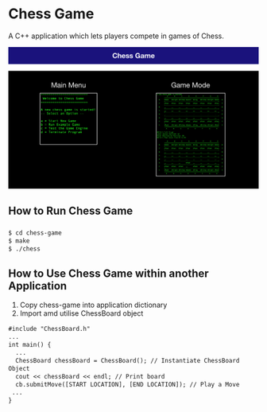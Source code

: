 # Chess Game

A C++ application which lets players compete in games of Chess.

![alt text](https://github.com/louisheery/chess-game/blob/master/chess-game-screenshots.png)

## How to Run Chess Game
### 
```
$ cd chess-game
$ make
$ ./chess
```

## How to Use Chess Game within another Application
1. Copy chess-game into application dictionary
2. Import amd utilise ChessBoard object
```
#include "ChessBoard.h"
...
int main() {
  ...
  ChessBoard chessBoard = ChessBoard(); // Instantiate ChessBoard Object
  cout << chessBoard << endl; // Print board
  cb.submitMove([START LOCATION], [END LOCATION]); // Play a Move
 ...
}
```
